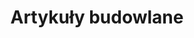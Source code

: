 ---
name: Artykuły budowlane
title: Artykuły budowlane
description: Budowa domu, chociaż dla wielu osób bywa spełnieniem marzeń, jest także
  trudnym procesem opierającym się na podejmowaniu wielu trudnych decyzji. Wiele z
  nich dotyczyć kwestii remontowo-wykończeniowych. To dzięki nim można stworzyć dom
  pod klucz - gotowy do wejścia. Jak zbudować dom, który będzie funkcjonalny, spełni
  wszelkie wymogi bezpieczeństwa, jednocześnie będzie inwestycją przyjazną dla portfela?
  To pytanie zadaje sobie co druga osoba, której dotyczy budowa domu. Nie ma przepisu
  na idealne mieszkanie, czy dom - można jednak wybrać artykuły budowlane charakteryzujące
  się odpowiednią jakością.

---